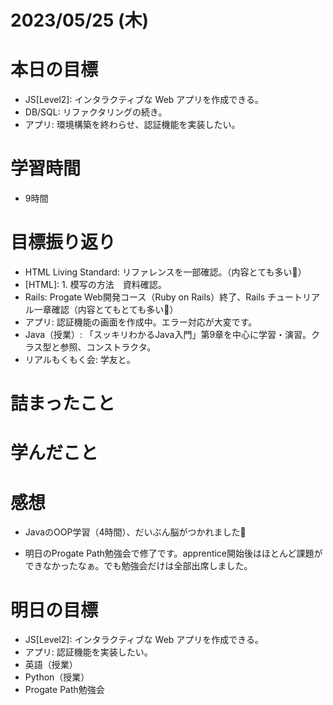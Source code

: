 # 2023/05/25 (木)

# 本日の目標

- JS[Level2]: インタラクティブな Web アプリを作成できる。
- DB/SQL: リファクタリングの続き。
- アプリ: 環境構築を終わらせ、認証機能を実装したい。

# 学習時間
- 9時間

# 目標振り返り

- HTML Living Standard: リファレンスを一部確認。（内容とても多い🤯）
- [HTML]: 1. 模写の方法　資料確認。
- Rails: Progate Web開発コース（Ruby on Rails）終了、Rails チュートリアル一章確認（内容とてもとても多い🤯）
- アプリ: 認証機能の画面を作成中。エラー対応が大変です。
- Java（授業）: 「スッキリわかるJava入門」第9章を中心に学習・演習。クラス型と参照、コンストラクタ。
- リアルもくもく会: 学友と。

# 詰まったこと

# 学んだこと

# 感想

- JavaのOOP学習（4時間）、だいぶん脳がつかれました🤯

- 明日のProgate Path勉強会で修了です。apprentice開始後はほとんど課題ができなかったなぁ。でも勉強会だけは全部出席しました。

# 明日の目標

- JS[Level2]: インタラクティブな Web アプリを作成できる。
- アプリ: 認証機能を実装したい。
- 英語（授業）
- Python（授業）
- Progate Path勉強会
